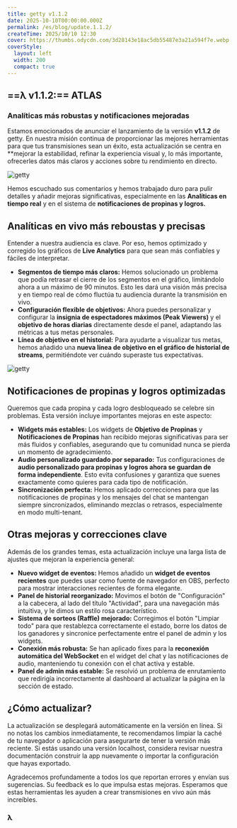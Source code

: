```yaml
---
title: getty v1.1.2
date: 2025-10-10T00:00:00.000Z
permalink: /es/blog/update.1.1.2/
createTime: 2025/10/10 12:30
cover: https://thumbs.odycdn.com/3d28143e18ac5db55487e3a21a594f7e.webp
coverStyle:
  layout: left
  width: 200
  compact: true
---
```


## ==λ v1.1.2:== ATLAS

### Analíticas más robustas y notificaciones mejoradas

Estamos emocionados de anunciar el lanzamiento de la versión **v1.1.2** de getty. En nuestra misión continua de proporcionar las mejores herramientas para que tus transmisiones sean un éxito, esta actualización se centra en \*\*mejorar la estabilidad, refinar la experiencia visual y, lo más importante, ofrecerles datos más claros y acciones sobre tu rendimiento en directo.

![getty](https://thumbs.odycdn.com/0033367574cbd972572baa171e4e1d60.webp)

Hemos escuchado sus comentarios y hemos trabajado duro para pulir detalles y añadir mejoras significativas, especialmente en las **Analíticas en tiempo real** y en el sistema de **notificaciones de propinas y logros.**

## Analíticas en vivo más reboustas y precisas

Entender a nuestra audiencia es clave. Por eso, hemos optimizado y corregido los gráficos de **Live Analytics** para que sean más confiables y fáciles de interpretar.

- **Segmentos de tiempo más claros:** Hemos solucionado un problema que podía retrasar el cierre de los segmentos en el gráfico, limitándolo ahora a un máximo de 90 minutos. Esto les dará una visión más precisa y en tiempo real de cómo fluctúa tu audiencia durante la transmisión en vivo.
- **Configuración flexible de objetivos:** Ahora puedes personalizar y configurar la **insignia de espectadores máximos (Peak Viewers)** y el **objetivo de horas diarias** directamente desde el panel, adaptando las métricas a tus metas personales.
- **Línea de objetivo en el historial:** Para ayudarte a visualizar tus metas, hemos añadido una **nueva línea de objetivo en el gráfico de historial de streams**, permitiéndote ver cuándo superaste tus expectativas.

![getty](https://thumbs.odycdn.com/f6efdb258f171eab858482e3402ffc78.webp)

## Notificaciones de propinas y logros optimizadas

Queremos que cada propina y cada logro desbloqueado se celebre sin problemas. Esta versión incluye importantes mejoras en este aspecto:

- **Widgets más estables:** Los widgets de **Objetivo de Propinas** y **Notificaciones de Propinas** han recibido mejoras significativas para ser más fluidos y confiables, asegurando que tu comunidad nunca se pierda un momento de agradecimiento.
- **Audio personalizado guardado por separado:** Tus configuraciones de **audio personalizado para propinas y logros ahora se guardan de forma independiente**. Esto evita confusiones y garantiza que suenes exactamente como quieres para cada tipo de notificación.
- **Sincronización perfecta:** Hemos aplicado correcciones para que las notificaciones de propinas y los mensajes del chat se mantengan siempre sincronizados, eliminando mezclas o retrasos, especialmente en modo multi-tenant.

## Otras mejoras y correcciones clave

Además de los grandes temas, esta actualización incluye una larga lista de ajustes que mejoran la experiencia general:

- **Nuevo widget de eventos:** Hemos añadido un **widget de eventos recientes** que puedes usar como fuente de navegador en OBS, perfecto para mostrar interacciones recientes de forma elegante.
- **Panel de historial reorganizado:** Movimos el botón de "Configuración" a la cabecera, al lado del título "Actividad", para una navegación más intuitiva, y le dimos un estilo rosa característico.
- **Sistema de sorteos (Raffle) mejorado:** Corregimos el botón "Limpiar todo" para que restablezca correctamente el estado, borre los datos de los ganadores y sincronice perfectamente entre el panel de admin y los widgets.
- **Conexión más robusta:** Se han aplicado fixes para la **reconexión automática del WebSocket** en el widget del chat y las notificaciones de audio, manteniendo tu conexión con el chat activa y estable.
- **Panel de admin más estable:** Se resolvió un problema de enrutamiento que redirigía incorrectamente al dashboard al actualizar la página en la sección de estado.

## ¿Cómo actualizar?

La actualización se desplegará automáticamente en la versión en línea. Si no notas los cambios inmediatamente, te recomendamos limpiar la caché de tu navegador o aplicación para asegurarte de tener la versión más reciente. Si estás usando una versión localhost, considera revisar nuestra documentación construir la app nuevamente o importar la configuración que hayas exportado.

Agradecemos profundamente a todos los que reportan errores y envían sus sugerencias. Su feedback es lo que impulsa estas mejoras. Esperamos que estas herramientas les ayuden a crear transmisiones en vivo aún más increíbles.

### λ
